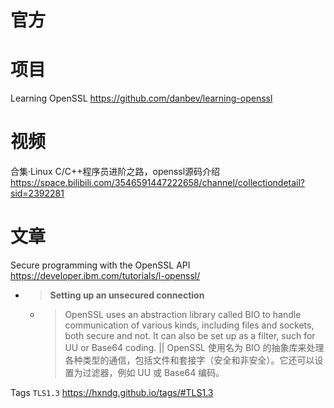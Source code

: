 
# 官方

# 项目

Learning OpenSSL https://github.com/danbev/learning-openssl

# 视频

合集·Linux C/C++程序员进阶之路，openssl源码介绍 https://space.bilibili.com/3546591447222658/channel/collectiondetail?sid=2392281

# 文章

Secure programming with the OpenSSL API https://developer.ibm.com/tutorials/l-openssl/
- > **Setting up an unsecured connection**
  * > OpenSSL uses an abstraction library called BIO to handle communication of various kinds, including files and sockets, both secure and not. It can also be set up as a filter, such for UU or Base64 coding. || OpenSSL 使用名为 BIO 的抽象库来处理各种类型的通信，包括文件和套接字（安全和非安全）。它还可以设置为过滤器，例如 UU 或 Base64 编码。

Tags `TLS1.3` https://hxndg.github.io/tags/#TLS1.3
